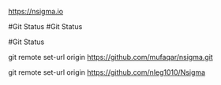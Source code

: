 https://nsigma.io



#Git Status
#Git Status

#Git Status

git remote set-url origin https://github.com/mufaqar/nsigma.git

git remote set-url origin https://github.com/nleg1010/Nsigma